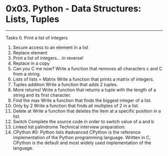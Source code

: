 # 0x03. Python - Data Structures: Lists, Tuples
___________________________________________

Tasks
0. Print a list of integers
1. Secure access to an element in a list
2. Replace element
3. Print a list of integers... in reverse!
4. Replace in a copy
5. Can you C me now?
	Write a function that removes all characters c and C from a string.
6. Lists of lists = Matrix
	Write a function that prints a matrix of integers.
7. Tuples addition
	Write a function that adds 2 tuples.
8. More returns!
	Write a function that returns a tuple with the length of a string and its first character.
9. Find the max
Write a function that finds the biggest integer of a list.
10. Only by 2
Write a function that finds all multiples of 2 in a list.
11. Delete at
Write a function that deletes the item at a specific position in a list.
12. Switch
Complete the source code in order to switch value of a and b
13. Linked list palindrome
Technical interview preparation:
14. CPython #0: Python lists
#advanced
CPython is the reference implementation of the Python programming language. Written in C, CPython is the default and most widely used implementation of the language.
